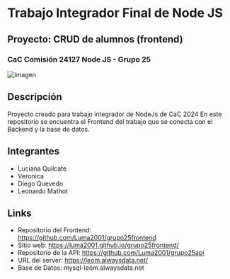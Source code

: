 # Trabajo Integrador Final de Node JS
## Proyecto: CRUD de alumnos (frontend)
### CaC Comisión 24127 Node JS - Grupo 25

![imagen](https://github.com/Luma2001/grupo25frontend/assets/114626233/3238eef6-3a45-45d8-87e1-b7778017fbce)

## Descripción
Proyecto creado para trabajo integrador de NodeJs de CaC 2024
En este repositorio se encuentra el Frontend del trabajo que se conecta con el Backend y la base de datos.

## Integrantes
- Luciana Quilcate
- Veronica 
- Diego Quevedo
- Leonardo Mathot

## Links
- Repositorio del Frontend: https://github.com/Luma2001/grupo25frontend
- Sitio web: https://luma2001.github.io/grupo25frontend/
- Repositorio de la API: https://github.com/Luma2001/grupo25api
- URL del server: https://leom.alwaysdata.net/
- Base de Datos: mysql-leom.alwaysdata.net

